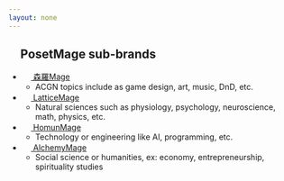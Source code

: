 ```yaml
---
layout: none
---
```


<h2><img src="https://posetmage.com/Images/Icon/PosetMage.svg" Height="16" /> PosetMage sub-brands</h2>
<ul>
  <li><a href="https://shinra.posetmage.com/"><img src="https://posetmage.com/Images/Icon/ShinraMage.svg" Height="16" /> 森羅Mage</a>
    <ul>
      <li>ACGN topics include as game design, art, music, DnD, etc.</li>
    </ul>
  </li>

  <li><a href="https://lattice.posetmage.com"><img src="https://posetmage.com/Images/Icon/LatticeMage.svg" Height="16" /> LatticeMage</a>
    <ul>
      <li>Natural sciences such as physiology, psychology, neuroscience, math, physics, etc.</li>
    </ul>
  </li>

  <li><a href="https://homun.posetmage.com"><img src="https://posetmage.com/Images/Icon/HomunMage.svg" Height="16" /> HomunMage</a>
    <ul>
      <li>Technology or engineering like AI, programming, etc.</li>
    </ul>
  </li>

  <li><a href="https://alchemy.posetmage.com"><img src="https://posetmage.com/Images/Icon/AlchemyMage.svg" Height="16" /> AlchemyMage</a>
    <ul>
      <li>Social science or humanities, ex: economy, entrepreneurship, spirituality studies</li>
    </ul>
  </li>
  
</ul>
